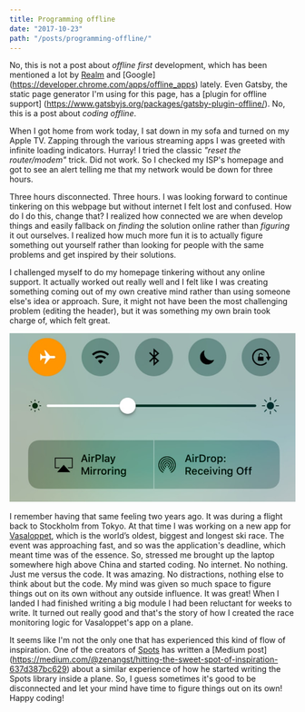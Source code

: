 ```yaml
---
title: Programming offline 
date: "2017-10-23" 
path: "/posts/programming-offline/" 
---
```

 
No, this is not a post about *offline first* development, which has been mentioned a lot by [Realm](https://realm.io/solutions/offline-first/) and [Google] (https://developer.chrome.com/apps/offline_apps) lately. Even Gatsby, the static page generator I'm using for this page, has a [plugin for offline support] (https://www.gatsbyjs.org/packages/gatsby-plugin-offline/). No, this is a post about *coding offline*.  
 
When I got home from work today, I sat down in my sofa and turned on my Apple TV. Zapping through the various streaming apps I was greeted with infinite loading indicators. Hurray! I tried the classic *"reset the router/modem"* trick. Did not work. So I checked my ISP's homepage and got to see an alert telling me that my network would be down for three hours.
 
Three hours disconnected. Three hours. I was looking forward to continue tinkering on this webpage but without internet I felt lost and confused. How do I do this, change that? I realized how connected we are when develop things and easily fallback on *finding* the solution online rather than *figuring* it out ourselves. I realized how much more fun it is to actually figure something out yourself rather than looking for people with the same problems and get inspired by their solutions.  
 
I challenged myself to do my homepage tinkering without any online support. It actually worked out really well and I felt like I was creating something coming out of my own creative mind rather than using someone else's idea or approach. Sure, it might not have been the most challenging problem (editing the header), but it was something my own brain took charge of, which felt great.  
 
![Airplane mode!](./airplane-mode.jpg)

I remember having that same feeling two years ago. It was during a flight back to Stockholm from Tokyo. At that time I was working on a new app for [Vasaloppet](http://www.vasaloppet.se/), which is the world’s oldest, biggest and longest ski race. The event was approaching fast, and so was the application's deadline, which meant time was of the essence. So, stressed me brought up the laptop somewhere high above China and started coding. No internet. No nothing. Just me versus the code. It was amazing. No distractions, nothing else to think about but the code. My mind was given so much space to figure things out on its own without any outside influence. It was great! When I landed I had finished writing a big module I had been reluctant for weeks to write. It turned out really good and that's the story of how I created the race monitoring logic for Vasaloppet's app on a plane. 
 
It seems like I'm not the only one that has experienced this kind of flow of inspiration. One of the creators of [Spots](https://github.com/hyperoslo/Spots) has written a [Medium post] (https://medium.com/@zenangst/hitting-the-sweet-spot-of-inspiration-637d387bc629) about a similar experience of how he started writing the Spots library inside a plane. So, I guess sometimes it's good to be disconnected and let your mind have time to figure things out on its own! Happy coding!
 
